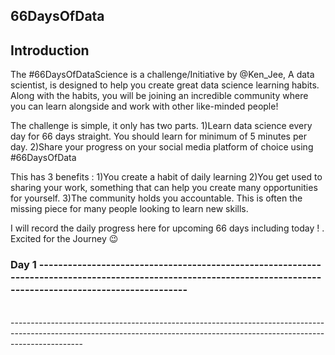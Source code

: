 ## **66DaysOfData**

## Introduction

The #66DaysOfDataScience is a  challenge/Initiative by @Ken_Jee, A data scientist, is designed to help you create great data science learning habits. Along with the habits, you will be joining an incredible community where you can learn alongside and work with other like-minded people!

The challenge is simple, it only has two parts. 1)Learn data science every day for 66 days straight. You should learn for minimum of 5 minutes per day. 2)Share your progress on your social media platform of choice using #66DaysOfData

This has 3 benefits : 1)You create a habit of daily learning 2)You get used to sharing your work, something that can help you create many opportunities for yourself. 3)The community holds you accountable. This is often the missing piece for many people looking to learn new skills.


I will record the daily progress here for upcoming 66 days including today ! . Excited for the Journey :wink: 

### Day 1 -----------------------------------------------------------------------------------------------------------------------------------------------------------------<br/>


<br/>------------------------------------------------------------------------------------------------------------------------------------------------------------------------------
